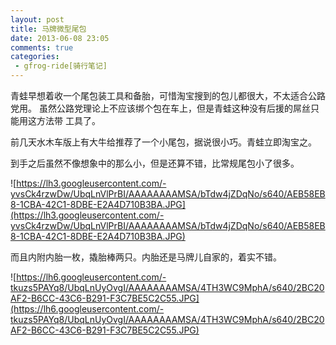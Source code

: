 ```yaml
---
layout: post
title: 马牌微型尾包
date: 2013-06-08 23:05
comments: true
categories: 
 - gfrog-ride[骑行笔记]
---
```


青蛙早想着收一个尾包装工具和备胎，可惜淘宝搜到的包儿都很大，不太适合公路党用。
虽然公路党理论上不应该绑个包在车上，但是青蛙这种没有后援的屌丝只能用这方法带
工具了。

前几天水木车版上有大牛给推荐了一个小尾包，据说很小巧。青蛙立即淘宝之。

到手之后虽然不像想象中的那么小，但是还算不错，比常规尾包小了很多。

![https://lh3.googleusercontent.com/-yvsCk4rzwDw/UbqLnVlPrBI/AAAAAAAAMSA/bTdw4jZDqNo/s640/AEB58EB8-1CBA-42C1-8DBE-E2A4D710B3BA.JPG](https://lh3.googleusercontent.com/-yvsCk4rzwDw/UbqLnVlPrBI/AAAAAAAAMSA/bTdw4jZDqNo/s640/AEB58EB8-1CBA-42C1-8DBE-E2A4D710B3BA.JPG)

而且内附内胎一枚，撬胎棒两只。内胎还是马牌儿自家的，着实不错。

![https://lh6.googleusercontent.com/-tkuzs5PAYq8/UbqLnUyOvgI/AAAAAAAAMSA/4TH3WC9MphA/s640/2BC20AF2-B6CC-43C6-B291-F3C7BE5C2C55.JPG](https://lh6.googleusercontent.com/-tkuzs5PAYq8/UbqLnUyOvgI/AAAAAAAAMSA/4TH3WC9MphA/s640/2BC20AF2-B6CC-43C6-B291-F3C7BE5C2C55.JPG)
